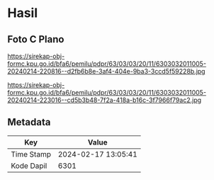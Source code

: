 # Hasil

## Foto C Plano

https://sirekap-obj-formc.kpu.go.id/bfa6/pemilu/pdpr/63/03/03/20/11/6303032011005-20240214-220816--d2fb6b8e-3af4-404e-9ba3-3ccd5f59228b.jpg

https://sirekap-obj-formc.kpu.go.id/bfa6/pemilu/pdpr/63/03/03/20/11/6303032011005-20240214-223016--cd5b3b48-7f2a-418a-b16c-3f7966f79ac2.jpg


## Metadata

| Key        | Value               |
| ---------- | ------------------- |
| Time Stamp | 2024-02-17 13:05:41 |
| Kode Dapil | 6301                |



